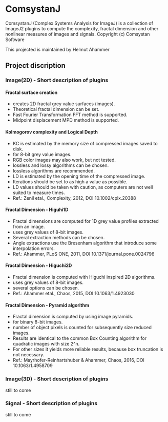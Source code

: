 # ComsystanJ

ComsystanJ (Complex Systems Analysis for ImageJ) is a collection of ImageJ2 plugins to compute the complexity, fractal dimension and other nonlinear measures of images and signals. Copyright (c) Comsystan Software

This projected is maintained by Helmut Ahammer

## Project discription

### Image(2D) - Short description of plugins

#### Fractal surface creation
- creates 2D fractal grey value surfaces (images).
- Theoretical fractal dimension can be  set.
- Fast Fourier Transformation FFT method is supported.
- Midpoint displacement MPD method is supported.

#### Kolmogorov complexity and Logical Depth
- KC is estimated by the memory size of compressed images saved to disk.
- for 8-bit grey value images.
- RGB color images may also work, but not tested.
- lossless and lossy algorithms can be chosen.
- lossless algorithms are recommended.
- LD is estimated by the opening time of the compressed image.
- Iterations should be set to as high a value as possible.
- LD values should be taken with caution, as computers are not well suited to measure times. 
- Ref.: Zenil etal., Complexity, 2012, DOI 10.1002/cplx.20388

#### Fractal Dimension - Higuhi1D
- Fractal dimensions are computed for 1D grey value profiles extracted from an image.
- uses grey values of 8-bit images.
- Several extraction methods can be chosen.
- Angle extractions use the Bresenham algorithm that introduce some interpolation errors.
- Ref.: Ahammer, PLoS ONE, 2011, DOI 10.1371/journal.pone.0024796

#### Fractal Dimension - Higuchi2D
- Fractal dimension is computed with Higuchi inspired 2D algorithms.
- uses grey values of 8-bit images.
- several options can be chosen.
- Ref.: Ahammer etal., Chaos, 2015, DOI 10.1063/1.4923030

#### Fractal Dimension  - Pyramid algorithm
- Fractal dimension is computed by using image pyramids.
- for binary 8-bit images.
- number of  object pixels is counted for subsequently size reduced images.
- Results are identical to the common Box Counting algorithm for quadratic images with size 2^n.
- For other sizes it yields more reliable results, because box truncation is not necessary.
- Ref.: Mayrhofer-Reinhartshuber & Ahammer, Chaos, 2016, DOI 10.1063/1.4958709   

### Image(3D) - Short description of plugins
still to come

### Signal - Short description of plugins
still to come

